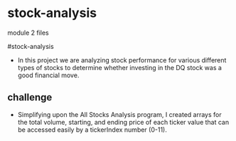 # stock-analysis
module 2 files

#stock-analysis

- In this project we are analyzing stock performance for various different types of stocks to determine whether investing in the DQ stock was a good financial move.

## challenge

- Simplifying upon the All Stocks Analysis program, I created arrays for the total volume, starting, and ending price of each ticker value that can be accessed easily by a tickerIndex number (0-11).
